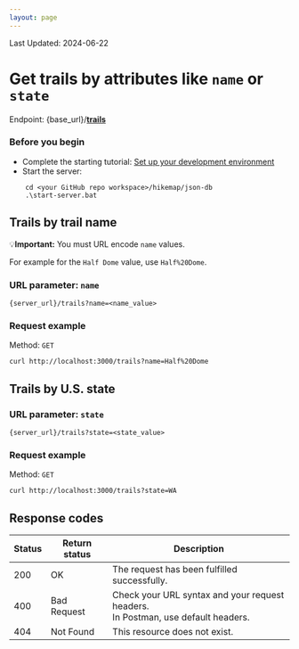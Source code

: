 ```yaml
---
layout: page
---
```

Last Updated: 2024-06-22

# Get trails by attributes like `name` or `state`

Endpoint: {base_url}/**[trails](trails.html)**

### Before you begin
* Complete the starting tutorial: [Set up your development environment](tutorial-getting-started.html)
* Start the server:
```
    cd <your GitHub repo workspace>/hikemap/json-db
    .\start-server.bat
 ```

## Trails by trail name
💡**Important:** You must URL encode `name` values.

For example for the `Half Dome` value, use `Half%20Dome`.

### URL parameter: `name`
`{server_url}/trails?name=<name_value>`

### Request example
Method: `GET` 
```
curl http://localhost:3000/trails?name=Half%20Dome
```

## Trails by U.S. state

### URL parameter: `state`
`{server_url}/trails?state=<state_value>`

### Request example
Method: `GET` 
```
curl http://localhost:3000/trails?state=WA
```

## Response codes

| Status | Return status | Description |
| ------------- | ----------- | ----------- |
| 200 | OK | The request has been fulfilled successfully. |
| 400 | Bad Request | Check your URL syntax and your request headers. <br>In Postman, use default headers. |
| 404 | Not Found | This resource does not exist. |